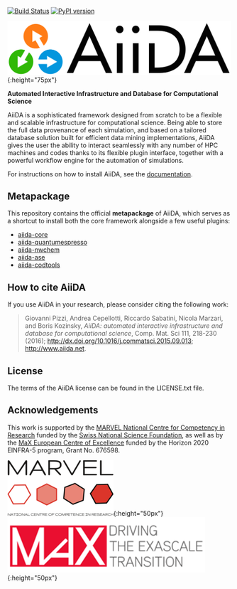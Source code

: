 [![Build Status](https://travis-ci.org/aiidateam/aiida-metakpg.svg?branch=master)](https://travis-ci.org/aiidateam/aiida-metapkg)
[![PyPI version](https://badge.fury.io/py/aiida.svg)](https://badge.fury.io/py/aiida)

![AiiDA](logos/AiiDA_transparent_logo.png){:height="75px"}

**Automated Interactive Infrastructure and Database for Computational
Science**

AiiDA is a sophisticated framework designed from scratch to be a
flexible and scalable infrastructure for computational science. Being
able to store the full data provenance of each simulation, and based on
a tailored database solution built for efficient data mining
implementations, AiiDA gives the user the ability to interact seamlessly
with any number of HPC machines and codes thanks to its flexible plugin
interface, together with a powerful workflow engine for the automation
of simulations.

For instructions on how to install AiiDA, see the [documentation](http://aiida-core.readthedocs.io).

## Metapackage

This repository contains the official **metapackage** of AiiDA, which
serves as a shortcut to install both the core framework alongside a few
useful plugins:

- [aiida-core](https://github.com/aiidateam/aiida_core)
- [aiida-quantumespresso](https://github.com/aiidateam/aiida-quantumespresso)
- [aiida-nwchem](https://github.com/aiidateam/aiida-nwchem)
- [aiida-ase](https://github.com/aiidateam/aiida-ase)
- [aiida-codtools](https://github.com/aiidateam/aiida-codtools)


## How to cite AiiDA

If you use AiiDA in your research, please consider citing the following
work:

> Giovanni Pizzi, Andrea Cepellotti, Riccardo Sabatini, Nicola Marzari,
> and Boris Kozinsky, *AiiDA: automated interactive infrastructure and
> database for computational science*, Comp. Mat. Sci 111, 218-230
> (2016); <http://dx.doi.org/10.1016/j.commatsci.2015.09.013>;
> <http://www.aiida.net>.

## License

The terms of the AiiDA license can be found in the LICENSE.txt file.

## Acknowledgements

This work is supported by the [MARVEL National Centre for Competency in
Research](<http://nccr-marvel.ch>) funded by the [Swiss National
Science Foundation](<http://www.snf.ch/en>), as well as by the [MaX
European Centre of Excellence](<http://www.max-centre.eu/>) funded by
the Horizon 2020 EINFRA-5 program, Grant No. 676598.

![MARVEL](logos/MARVEL.png){:height="50px"}
![MaX](logos/MaX.png){:height="50px"}
